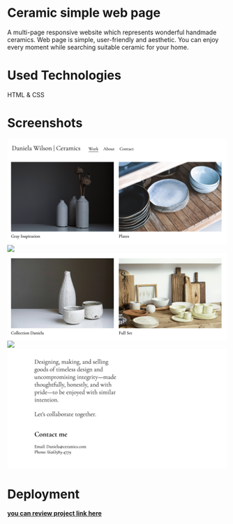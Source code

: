 # Ceramic simple web page 
A multi-page responsive website which represents wonderful handmade ceramics. 
Web page is simple, user-friendly and aesthetic.
You can enjoy every moment while searching suitable ceramic for your home.


# Used Technologies 

HTML & CSS 

# Screenshots

<img src="ceramic-01.png"/>
<img src="ceramic-02.png"/>
<img src="ceramic-03.png"/>
<img src="ceramics-04.png"/>
<img src="ceramic-05.png"/>





# Deployment 
 <a href="https://khatiachip.github.io/Ceramics-simple-page/"> <strong> you can review project link here </strong> </a>
